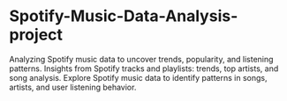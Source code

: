 # Spotify-Music-Data-Analysis-project
Analyzing Spotify music data to uncover trends, popularity, and listening patterns.
Insights from Spotify tracks and playlists: trends, top artists, and song analysis.
Explore Spotify music data to identify patterns in songs, artists, and user listening behavior.
